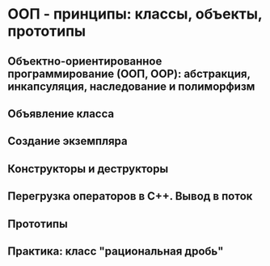 ﻿ООП - принципы: классы, объекты, прототипы 
==========================================

Объектно-ориентированное программирование (ООП, OOP): абстракция, инкапсуляция, наследование и полиморфизм
----------------------------------------------------------------------------------------------------------



Объявление класса 
-----------------

Создание экземпляра 
-------------------

Конструкторы и деструкторы 
--------------------------

Перегрузка операторов в C++. Вывод в поток 
------------------------------------------

Прототипы 
---------

Практика: класс "рациональная дробь" 
------------------------------------